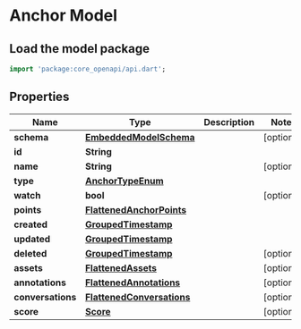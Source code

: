 # Anchor Model

## Load the model package
```dart
import 'package:core_openapi/api.dart';
```

## Properties
Name | Type | Description | Notes
------------ | ------------- | ------------- | -------------
**schema** | [**EmbeddedModelSchema**](EmbeddedModelSchema) |  | [optional] 
**id** | **String** |  | 
**name** | **String** |  | [optional] 
**type** | [**AnchorTypeEnum**](AnchorTypeEnum) |  | 
**watch** | **bool** |  | [optional] 
**points** | [**FlattenedAnchorPoints**](FlattenedAnchorPoints) |  | 
**created** | [**GroupedTimestamp**](GroupedTimestamp) |  | 
**updated** | [**GroupedTimestamp**](GroupedTimestamp) |  | 
**deleted** | [**GroupedTimestamp**](GroupedTimestamp) |  | [optional] 
**assets** | [**FlattenedAssets**](FlattenedAssets) |  | [optional] 
**annotations** | [**FlattenedAnnotations**](FlattenedAnnotations) |  | [optional] 
**conversations** | [**FlattenedConversations**](FlattenedConversations) |  | [optional] 
**score** | [**Score**](Score) |  | [optional] 




